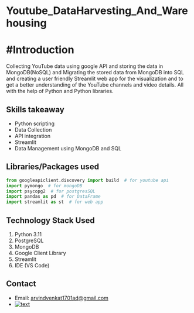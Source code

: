 # Youtube_DataHarvesting_And_Warehousing

# #Introduction
Collecting YouTube data using google API and storing the data in MongoDB(NoSQL) and Migrating the stored data from MongoDB into SQL and creating a user friendly Streamlit web app for the visualization and to get a better understanding of the YouTube channels and video details.  All with the help of Python and Python libraries.

## Skills takeaway

- Python scripting
- Data Collection
- API integration
- Streamlit
- Data Management using MongoDB and SQL

## Libraries/Packages used

```python
from googleapiclient.discovery import build  # for youtube api
import pymongo  # for mongoDB
import psycopg2  # for postgresSQL
import pandas as pd  # for DataFrame
import streamlit as st  # for web app
```

## Technology Stack Used

1. Python 3.11
2. PostgreSQL
3. MongoDB
4. Google Client Library
5. Streamlit
6. IDE (VS Code)

## Contact

- Email: <arvindvenkat1701ad@gmail.com>
- [![text](https://img.shields.io/badge/LinkedIn-0077B5?style=for-the-badge&logo=linkedin&logoColor=white)]([www.linkedin.com/in/myprofile](https://www.linkedin.com/in/arvind-venkateshwaran-97973423a/)https://www.linkedin.com/in/arvind-venkateshwaran-97973423a/)
